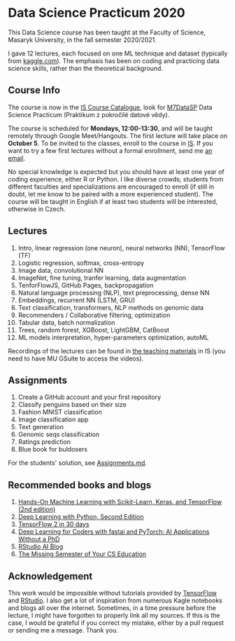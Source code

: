# Data Science Practicum 2020

This Data Science course has been taught at the Faculty of Science, Masaryk University, in the fall semester 2020/2021.  

I gave 12 lectures, each focused on one ML technique and dataset (typically from [kaggle.com](http://kaggle.com)). The emphasis has been on coding and practicing data science skills, rather than the theoretical background.

## Course Info

The course is now in the [IS Course Catalogue](https://is.muni.cz/), look for [M7DataSP](https://is.muni.cz/auth/course/sci/podzim2020/M7DATASP) Data Science Practicum (Praktikum z pokročilé datové vědy). 

The course is scheduled for **Mondays, 12:00-13:30**, and will be taught remotely through Google Meet/Hangouts. The first lecture will take place on **October 5**. To be invited to the classes, enroll to the course in [IS](https://is.muni.cz/). If you want to try a few first lectures without a formal enrollment, send me [an email](https://www.muni.cz/lide/244334-petr-simecek).

No special knowledge is expected but you should have at least one year of coding experience, either R or Python. I like diverse crowds; students from different faculties and specializations are encouraged to enroll (if still in doubt, let me know to be paired with a more experienced student). The course will be taught in English if at least two students will be interested, otherwise in Czech.

## Lectures

  1. Intro, linear regression (one neuron), neural networks (NN), TensorFlow (TF)
  1. Logistic regression, softmax, cross-entropy
  1. Image data, convolutional NN
  1. ImageNet, fine tuning, tranfer learning, data augmentation
  1. TenforFlowJS, GitHub Pages, backpropagation
  1. Natural language processing (NLP), text preprocessing, dense NN
  1. Embeddings, recurrent NN (LSTM, GRU)
  1. Text classification, transformers, NLP methods on genomic data
  1. Recommenders / Collaborative filtering, optimization
  1. Tabular data, batch normalization
  1. Trees, random forest, XGBoost, LightGBM, CatBoost
  1. ML models interpretation, hyper-parameters optimization, autoML

Recordings of the lectures can be found in [the teaching materials](https://is.muni.cz/auth/el/sci/podzim2020/M7DataSP/um/) in IS (you need to have MU GSuite to access the videos).

## Assignments

  1. Create a GitHub account and your first repository
  1. Classify penguins based on their size
  1. Fashion MNIST classification
  1. Image classification app
  1. Text generation
  1. Genomic seqs classification
  1. Ratings prediction
  1. Blue book for buldosers 

For the students' solution, see [Assignments.md](Assignments.md).

## Recommended books and blogs

  1. [Hands-On Machine Learning with Scikit-Learn, Keras, and TensorFlow (2nd edition)](https://www.amazon.com/Hands-Machine-Learning-Scikit-Learn-TensorFlow/dp/1492032646)  
  1. [Deep Learning with Python, Second Edition](https://www.manning.com/books/deep-learning-with-python-second-edition)
  1. [TensorFlow 2 in 30 days](https://github.com/lyhue1991/eat_tensorflow2_in_30_days)
  1. [Deep Learning for Coders with fastai and PyTorch: AI Applications Without a PhD](https://github.com/fastai/fastbook)
  1. [RStudio AI Blog](https://blogs.rstudio.com/ai/)
  1. [The Missing Semester of Your CS Education](https://missing.csail.mit.edu/)


## Acknowledgement

This work would be impossible without tutorials provided by [TensorFlow](https://www.tensorflow.org/tutorials) and [RStudio](https://tensorflow.rstudio.com/tutorials/). I also get a lot  of inspiration from numerous Kagle notebooks and blogs all over the internet. Sometimes, in a time pressure before the lecture, I might have forgotten to properly link all my sources. If this is the case, I would be grateful if you correct my mistake, either by a pull request or sending me a message. Thank you. 
